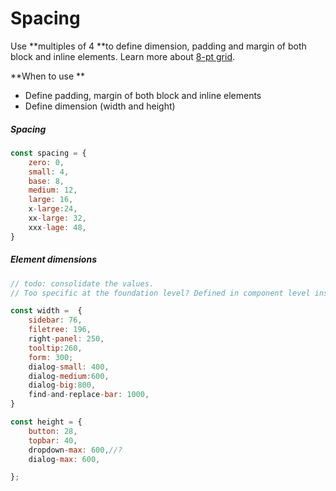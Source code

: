# Spacing

Use **multiples of 4 **to define dimension, padding and margin of both block and inline elements. Learn more about [8-pt grid](https://spec.fm/specifics/8-pt-grid).

**When to use **

* Define padding, margin of both block and inline elements
* Define dimension \(width and height\)

##### Spacing

```js
const spacing = {
    zero: 0,
    small: 4,
    base: 8,
    medium: 12,
    large: 16,
    x-large:24,
    xx-large: 32,
    xxx-lage: 48,
}
```

##### Element dimensions

```js
// todo: consolidate the values. 
// Too specific at the foundation level? Defined in component level instead?

const width =  {
    sidebar: 76,  
    filetree: 196,
    right-panel: 250,
    tooltip:260,
    form: 300;
    dialog-small: 400,
    dialog-medium:600,
    dialog-big:800,
    find-and-replace-bar: 1000,
}

const height = {
    button: 28,
    topbar: 40,
    dropdown-max: 600,//?
    dialog-max: 600,

};
```



